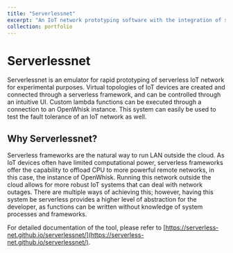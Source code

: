 ```yaml
---
title: "Serverlessnet"
excerpt: "An IoT network prototyping software with the integration of serverless architecture<br><img src='/images/serverlessnet.png' width='500'>"
collection: portfolio
---
```


# Serverlessnet

Serverlessnet is an emulator for rapid prototyping of serverless IoT network for experimental purposes. Virtual topologies of IoT devices are created and connected through a serverless framework, and can be controlled through an intuitive UI. Custom lambda functions can be executed through a connection to an OpenWhisk instance. This system can easily be used to test the fault tolerance of an IoT network as well.

## Why Serverlessnet?

Serverless frameworks are the natural way to run LAN outside the cloud.  As IoT devices often have limited computational power, serverless frameworks offer the capability to offload CPU to more powerful remote networks, in this case, the instance of OpenWhisk.  Running this network outside the cloud allows for more robust IoT systems that can deal with network outages.  There are multiple ways of achieving this; however, having this system be serverless provides a higher level of abstraction for the developer, as functions can be written without knowledge of system processes and frameworks.

For detailed documentation of the tool, please refer to [https://serverless-net.github.io/serverlessnet/](https://serverless-net.github.io/serverlessnet/).

